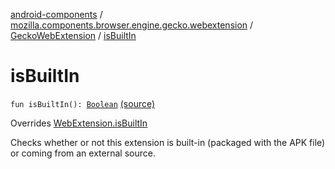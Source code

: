 [android-components](../../index.md) / [mozilla.components.browser.engine.gecko.webextension](../index.md) / [GeckoWebExtension](index.md) / [isBuiltIn](./is-built-in.md)

# isBuiltIn

`fun isBuiltIn(): `[`Boolean`](https://kotlinlang.org/api/latest/jvm/stdlib/kotlin/-boolean/index.html) [(source)](https://github.com/mozilla-mobile/android-components/blob/master/components/browser/engine-gecko-beta/src/main/java/mozilla/components/browser/engine/gecko/webextension/GeckoWebExtension.kt#L362)

Overrides [WebExtension.isBuiltIn](../../mozilla.components.concept.engine.webextension/-web-extension/is-built-in.md)

Checks whether or not this extension is built-in (packaged with the
APK file) or coming from an external source.

